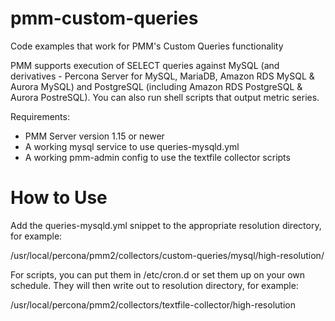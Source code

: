 # pmm-custom-queries
Code examples that work for PMM's Custom Queries functionality

PMM supports execution of SELECT queries against MySQL (and derivatives - Percona Server for MySQL, MariaDB, Amazon RDS MySQL & Aurora MySQL) and PostgreSQL (including Amazon RDS PostgreSQL & Aurora PostreSQL).  You can also run shell scripts that output metric series.

Requirements:
* PMM Server version 1.15 or newer
* A working mysql service to use queries-mysqld.yml
* A working pmm-admin config to use the textfile collector scripts


How to Use
==========
Add the queries-mysqld.yml snippet to the appropriate resolution directory, for example:

/usr/local/percona/pmm2/collectors/custom-queries/mysql/high-resolution/

For scripts, you can put them in /etc/cron.d or set them up on your own schedule.  They will then write out to resolution directory, for example:

/usr/local/percona/pmm2/collectors/textfile-collector/high-resolution